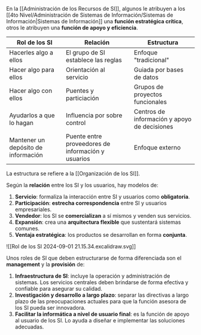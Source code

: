 En la [[Administración de los Recursos de SI]], algunos le atribuyen a los [[4to Nivel/Administración de Sistemas de Información/Sistemas de Información|Sistemas de Información]] una **función estratégica crítica**, otros le atribuyen una **función de apoyo y eficiencia**.

| Rol de los SI                       | Relación                                           | Estructura                                   |
| ----------------------------------- | -------------------------------------------------- | -------------------------------------------- |
| Hacerles algo a ellos               | El grupo de SI establece las reglas                | Enfoque "tradicional"                        |
| Hacer algo para ellos               | Orientación al servicio                            | Guiada por bases de datos                    |
| Hacer algo con ellos                | Puentes y particiación                             | Grupos de proyectos funcionales              |
| Ayudarlos a que lo hagan            | Influencia por sobre control                       | Centros de información y apoyo de decisiones |
| Mantener un depósito de información | Puente entre proveedores de información y usuarios | Enfoque externo                              |

La estructura se refiere a la [[Organización de los SI]].

Según la **relación** entre los SI y los usuarios, hay modelos de:

1. **Servicio**: formaliza la interacción entre SI y usuarios como **obligatoria**.
2. **Participación**: **estrecha correspondencia** entre SI y usuarios empresariales.
3. **Vendedor**: los SI se **comercializan** a sí mismos y venden sus servicios.
4. **Expansión**: crea una **arquitectura flexible** que sustentará sistemas comunes.
5. **Ventaja estratégica**: los productos se desarrollan en forma **conjunta**.

![[Rol de los SI 2024-09-01 21.15.34.excalidraw.svg]]

Unos roles de SI que deben estructurarse de forma diferenciada son el **management** y la **provisión** de:

1. **Infraestructura de SI**: incluye la operación y administración de sistemas. Los servicios centrales deben brindarse de forma efectiva y confiable para asegurar su calidad.
2. **Investigación y desarrollo a largo plazo**: separar las directivas a largo plazo de las preocupaciones actuales para que la función asesora de los SI pueda ser innovadora.
3. **Facilitar la informática a nivel de usuario final**: es la función de apoyo al usuario de los SI. Lo ayuda a diseñar e implementar las soluciones adecuadas.
